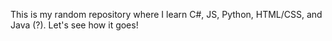This is my random repository where I learn C#, JS, Python, HTML/CSS, and Java (?). Let's see how it goes!
